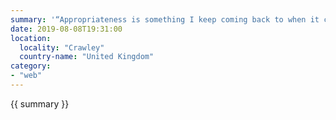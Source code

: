 ```yaml
---
summary: '“Appropriateness is something I keep coming back to when it comes to evaluating web technologies. I don’t think there are good tools and bad tools; just tools that are appropriate or inapropriate for the task at hand.” — Jeremy Keith'
date: 2019-08-08T19:31:00
location:
  locality: "Crawley"
  country-name: "United Kingdom"
category:
- "web"
---
```


{{ summary }}
